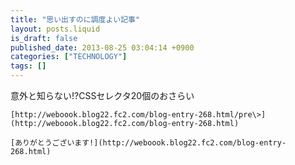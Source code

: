```yaml
---
title: "思い出すのに調度よい記事"
layout: posts.liquid
is_draft: false
published_date: 2013-08-25 03:04:14 +0900
categories: ["TECHNOLOGY"]
tags: []
---
```


意外と知らない!?CSSセレクタ20個のおさらい

    [http://weboook.blog22.fc2.com/blog-entry-268.html/pre\>](http://weboook.blog22.fc2.com/blog-entry-268.html)

    [ありがとうございます!](http://weboook.blog22.fc2.com/blog-entry-268.html)


